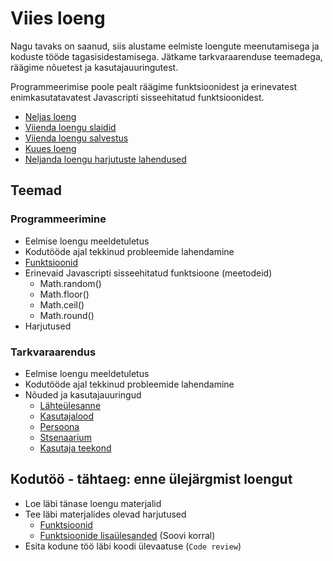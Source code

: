 # Viies loeng

Nagu tavaks on saanud, siis alustame eelmiste loengute meenutamisega ja koduste tööde tagasisidestamisega. Jätkame tarkvaraarenduse teemadega, räägime nõuetest ja kasutajauuringutest.

Programmeerimise poole pealt räägime funktsioonidest ja erinevatest enimkasutatavatest Javascripti sisseehitatud funktsioonidest.

- [Neljas loeng](../Lesson-04/README.md)
- [Viienda loengu slaidid](Slides.md)
- [Viienda loengu salvestus](https://youtu.be/KviquaSxhHI)
- [Kuues loeng](../Lesson-06/README.md)
- [Neljanda loengu harjutuste lahendused]()

## Teemad

### Programmeerimine

- Eelmise loengu meeldetuletus
- Kodutööde ajal tekkinud probleemide lahendamine
- [Funktsioonid](../../../Subjects/Programming-Basics/Topics/Functions/README.md)
- Erinevaid Javascripti sisseehitatud funktsioone (meetodeid)
  - Math.random()
  - Math.floor()
  - Math.ceil()
  - Math.round()
- Harjutused

### Tarkvaraarendus

- Eelmise loengu meeldetuletus
- Kodutööde ajal tekkinud probleemide lahendamine
- Nõuded ja kasutajauuringud
  - [Lähteülesanne](../../../Subjects/Software-Development/Topics/Brief/README.md)
  - [Kasutajalood](../../../Subjects/Software-Development/Topics/User-Stories/README.md)
  - [Persoona](../../../Subjects/Software-Development/Topics/Persona/README.md)
  - [Stsenaarium](../../../Subjects/Software-Development/Topics/Scenario/README.md)
  - [Kasutaja teekond](../../../Subjects/Software-Development/Topics/User-Journey/README.md)

## Kodutöö - tähtaeg: enne ülejärgmist loengut

- Loe läbi tänase loengu materjalid
- Tee läbi materjalides olevad harjutused
  - [Funktsioonid](../../../Subjects/Programming-Basics/Topics/Functions/README.md#harjutused)
  - [Funktsioonide lisaülesanded](../../../Subjects/Programming-Basics/Topics/Functions/Exercises.md) (Soovi korral)
- Esita kodune töö läbi koodi ülevaatuse (`Code review`)
